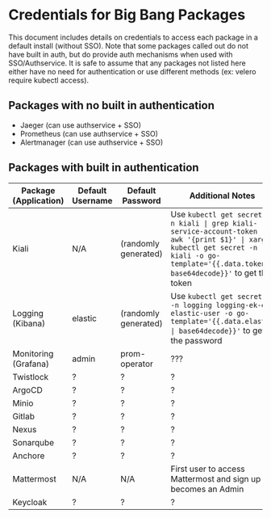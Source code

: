 # Credentials for Big Bang Packages

This document includes details on credentials to access each package in a default install (without SSO). Note that some packages called out do not have built in auth, but do provide auth mechanisms when used with SSO/Authservice. It is safe to assume that any packages not listed here either have no need for authentication or use different methods (ex: velero require kubectl access).

## Packages with no built in authentication

- Jaeger (can use authservice + SSO)
- Prometheus (can use authservice + SSO)
- Alertmanager (can use authservice + SSO)

## Packages with built in authentication

| Package (Application) | Default Username | Default Password | Additional Notes |
| --------------------- | ---------------- | ---------------- | ---------------- |
| Kiali | N/A | (randomly generated) | Use `kubectl get secret -n kiali \| grep kiali-service-account-token \| awk '{print $1}' \| xargs kubectl get secret -n kiali -o go-template='{{.data.token \| base64decode}}'` to get the token |
| Logging (Kibana) | elastic | (randomly generated) | Use `kubectl get secrets -n logging logging-ek-es-elastic-user -o go-template='{{.data.elastic \| base64decode}}'` to get the password |
| Monitoring (Grafana) | admin | prom-operator | ??? |
| Twistlock | ? | ? | ? |
| ArgoCD | ? | ? | ? |
| Minio | ? | ? | ? |
| Gitlab | ? | ? | ? |
| Nexus | ? | ? | ? |
| Sonarqube | ? | ? | ? |
| Anchore | ? | ? | ? |
| Mattermost | N/A | N/A | First user to access Mattermost and sign up becomes an Admin |
| Keycloak | ? | ? | ? |
